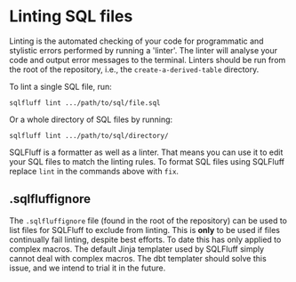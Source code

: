 # Linting SQL files

Linting is the automated checking of your code for programmatic and stylistic errors performed by running a 'linter'. The linter will analyse your code and output error messages to the terminal. Linters should be run from the root of the repository, i.e., the `create-a-derived-table` directory.
<br />


To lint a single SQL file, run:

```
sqlfluff lint .../path/to/sql/file.sql
```

Or a whole directory of SQL files by running:

```
sqlfluff lint .../path/to/sql/directory/
```

SQLFluff is a formatter as well as a linter. That means you can use it to edit your SQL files to match the linting rules. To format SQL files using SQLFluff replace `lint` in the commands above with `fix`.

## .sqlfluffignore

The `.sqlfluffignore` file (found in the root of the repository) can be used to list files for SQLFluff to exclude from linting. This is **only** to be used if files continually fail linting, despite best efforts. To date this has only applied to complex macros. The default Jinja templater used by SQLFluff simply cannot deal with complex macros. The dbt templater should solve this issue, and we intend to trial it in the future.
